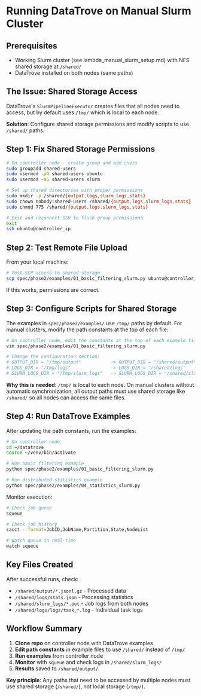 # Running DataTrove on Manual Slurm Cluster

## Prerequisites
- Working Slurm cluster (see lambda_manual_slurm_setup.md) with NFS shared storage at `/shared/`
- DataTrove installed on both nodes (same paths)

## The Issue: Shared Storage Access

DataTrove's `SlurmPipelineExecutor` creates files that all nodes need to access, but by default uses `/tmp/` which is local to each node.

**Solution**: Configure shared storage permissions and modify scripts to use `/shared/` paths.

## Step 1: Fix Shared Storage Permissions

```bash
# On controller node - create group and add users
sudo groupadd shared-users
sudo usermod -aG shared-users ubuntu
sudo usermod -aG shared-users slurm

# Set up shared directories with proper permissions
sudo mkdir -p /shared/{output,logs,slurm_logs,stats}
sudo chown nobody:shared-users /shared/{output,logs,slurm_logs,stats}
sudo chmod 775 /shared/{output,logs,slurm_logs,stats}

# Exit and reconnect SSH to flush group permissions
exit
ssh ubuntu@controller_ip
```

## Step 2: Test Remote File Upload

From your local machine:

```bash
# Test SCP access to shared storage
scp spec/phase2/examples/01_basic_filtering_slurm.py ubuntu@controller_ip:/shared/
```

If this works, permissions are correct.

## Step 3: Configure Scripts for Shared Storage

The examples in `spec/phase2/examples/` use `/tmp/` paths by default. For manual clusters, modify the path constants at the top of each file:

```bash
# On controller node, edit the constants at the top of each example file
vim spec/phase2/examples/01_basic_filtering_slurm.py

# Change the configuration section:
# OUTPUT_DIR = "/tmp/output"           -> OUTPUT_DIR = "/shared/output"
# LOGS_DIR = "/tmp/logs"               -> LOGS_DIR = "/shared/logs"
# SLURM_LOGS_DIR = "/tmp/slurm_logs"   -> SLURM_LOGS_DIR = "/shared/slurm_logs"
```

**Why this is needed**: `/tmp/` is local to each node. On manual clusters without automatic synchronization, all output paths must use shared storage like `/shared/` so all nodes can access the same files.

## Step 4: Run DataTrove Examples

After updating the path constants, run the examples:

```bash
# On controller node
cd ~/datatrove
source ~/venv/bin/activate

# Run basic filtering example
python spec/phase2/examples/01_basic_filtering_slurm.py

# Run distributed statistics example
python spec/phase2/examples/04_statistics_slurm.py
```

Monitor execution:
```bash
# Check job queue
squeue

# Check job history
sacct --format=JobID,JobName,Partition,State,NodeList

# Watch queue in real-time
watch squeue
```

## Key Files Created

After successful runs, check:
- `/shared/output/*.jsonl.gz` - Processed data
- `/shared/logs/stats.json` - Processing statistics
- `/shared/slurm_logs/*.out` - Job logs from both nodes
- `/shared/logs/logs/task_*.log` - Individual task logs

## Workflow Summary

1. **Clone repo** on controller node with DataTrove examples
2. **Edit path constants** in example files to use `/shared/` instead of `/tmp/`
3. **Run examples** from controller node
4. **Monitor** with `squeue` and check logs in `/shared/slurm_logs/`
5. **Results** saved to `/shared/output/`

**Key principle**: Any paths that need to be accessed by multiple nodes must use shared storage (`/shared/`), not local storage (`/tmp/`).